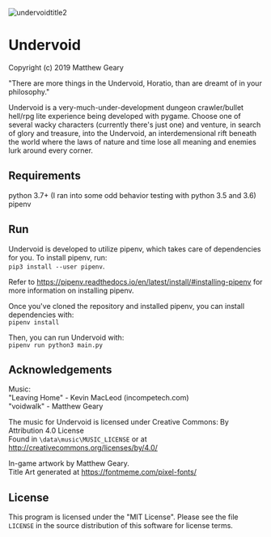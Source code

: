 ![undervoidtitle2](https://user-images.githubusercontent.com/33133522/60471453-9d60e800-9c19-11e9-840b-2afc1f921dd6.png)  

# Undervoid  
Copyright (c) 2019 Matthew Geary  

"There are more things in the Undervoid, Horatio, than are dreamt of in your philosophy."

Undervoid is a very-much-under-development dungeon crawler/bullet hell/rpg lite experience being developed with pygame. Choose one of several wacky characters (currently there's just one) and venture, in search of glory and treasure, into the Undervoid, an interdemensional rift beneath the world where the laws of nature and time lose all meaning and enemies lurk around every corner. 

## Requirements

python 3.7+ (I ran into some odd behavior testing with python 3.5 and 3.6)  
pipenv

## Run
Undervoid is developed to utilize pipenv, which takes care of dependencies for you. To install pipenv, run:  
`pip3 install --user pipenv`. 

Refer to https://pipenv.readthedocs.io/en/latest/install/#installing-pipenv for more information on installing pipenv. 

Once you've cloned the repository and installed pipenv, you can install dependencies with:  
`pipenv install`

Then, you can run Undervoid with:  
`pipenv run python3 main.py`  

## Acknowledgements  

 Music:  
"Leaving Home" - Kevin MacLeod (incompetech.com)  
"voidwalk" - Matthew Geary  
  
The music for Undervoid is licensed under Creative Commons: By Attribution 4.0 License  
Found in `\data\music\MUSIC_LICENSE` or at http://creativecommons.org/licenses/by/4.0/  

In-game artwork by Matthew Geary.  
Title Art generated at https://fontmeme.com/pixel-fonts/

## License  
  
This program is licensed under the "MIT License".  Please
see the file `LICENSE` in the source distribution of this
software for license terms.
